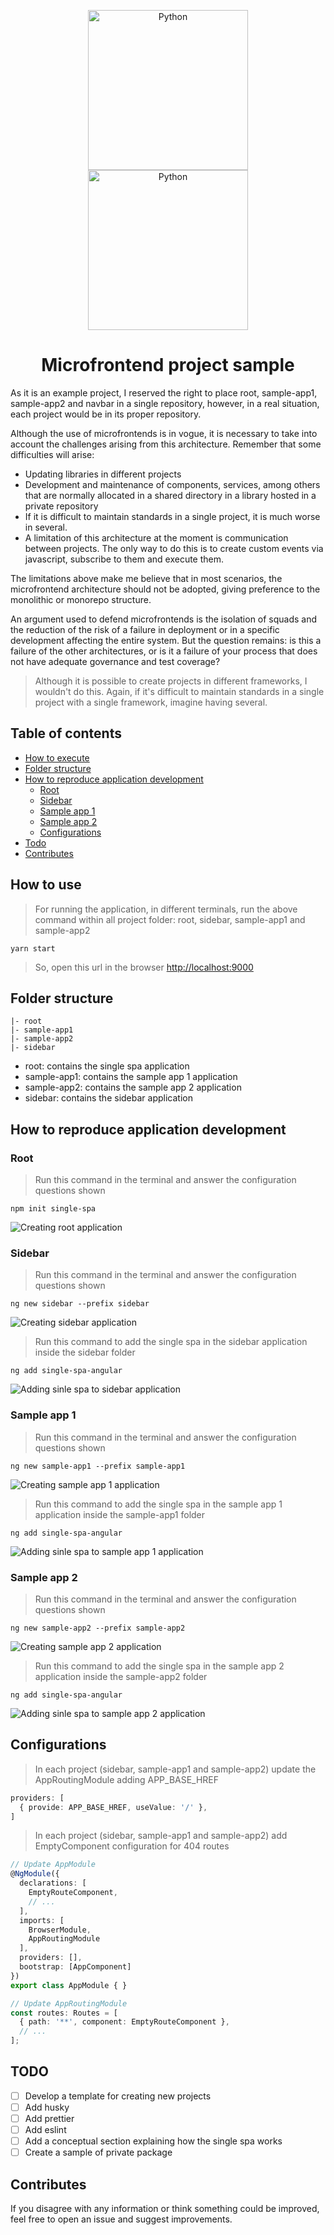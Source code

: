 <p align="center">
  <img src="assets/angular-logo.png" alt="Python" style="height: 256px"/>
  <img src="assets/single-spa-mark-magenta.svg" alt="Python" style="height: 256px"/>
</p>

<h1 align="center">Microfrontend project sample</h1>

<p>As it is an example project, I reserved the right to place root, sample-app1, sample-app2 and navbar in a single repository, however, in a real situation, each project would be in its proper repository.</p>

<p>Although the use of microfrontends is in vogue, it is necessary to take into account the challenges arising from this architecture. Remember that some difficulties will arise:</p>

- Updating libraries in different projects
- Development and maintenance of components, services, among others that are normally allocated in a shared directory in a library hosted in a private repository
- If it is difficult to maintain standards in a single project, it is much worse in several.
- A limitation of this architecture at the moment is communication between projects. The only way to do this is to create custom events via javascript, subscribe to them and execute them.

<p>The limitations above make me believe that in most scenarios, the microfrontend architecture should not be adopted, giving preference to the monolithic or monorepo structure.</p>

<p>An argument used to defend microfrontends is the isolation of squads and the reduction of the risk of a failure in deployment or in a specific development affecting the entire system. But the question remains: is this a failure of the other architectures, or is it a failure of your process that does not have adequate governance and test coverage?</p>

> Although it is possible to create projects in different frameworks, I wouldn't do this. Again, if it's difficult to maintain standards in a single project with a single framework, imagine having several.

> 

## Table of contents

- [How to execute](#how-to-execute)
- [Folder structure](#folder-structure)
- [How to reproduce application development](#how-to-reproduce-application-development)
    - [Root](#root)
    - [Sidebar](#sidebar)
    - [Sample app 1](#sample-app-1)
    - [Sample app 2](#sample-app-2)
    - [Configurations](#configurations)
- [Todo](#todo)
- [Contributes](#contributes)

## How to use

> For running the application, in different terminals, run the above command within all project folder: root, sidebar, sample-app1 and sample-app2
```shell
yarn start
```

> So, open this url in the browser [http://localhost:9000](http://localhost:9000)
## Folder structure
```
|- root
|- sample-app1
|- sample-app2
|- sidebar
```

- root: contains the single spa application
- sample-app1: contains the sample app 1 application
- sample-app2: contains the sample app 2 application
- sidebar: contains the sidebar application

## How to reproduce application development

### Root

> Run this command in the terminal and answer the configuration questions shown
```shell
npm init single-spa
```
<img src="assets/creating-root-application.png" alt="Creating root application"/>

### Sidebar

> Run this command in the terminal and answer the configuration questions shown
```shell
ng new sidebar --prefix sidebar
```
<img src="assets/creating-sidebar-application.png" alt="Creating sidebar application"/>

<br />

> Run this command to add the single spa in the sidebar application inside the sidebar folder
```shell
ng add single-spa-angular
```
<img src="assets/adding-single-spa-sidebar.png" alt="Adding sinle spa to sidebar application"/>

### Sample app 1
> Run this command in the terminal and answer the configuration questions shown
```shell
ng new sample-app1 --prefix sample-app1
```
<img src="assets/creating-sample-app1-application.png" alt="Creating sample app 1 application"/>

<br />

> Run this command to add the single spa in the sample app 1 application inside the sample-app1 folder
```shell
ng add single-spa-angular
```
<img src="assets/adding-single-spa-sample-app1.png" alt="Adding sinle spa to sample app 1 application"/>

### Sample app 2
> Run this command in the terminal and answer the configuration questions shown
```shell
ng new sample-app2 --prefix sample-app2
```
<img src="assets/creating-sample-app2-application.png" alt="Creating sample app 2 application"/>

<br />

> Run this command to add the single spa in the sample app 2 application inside the sample-app2 folder
```shell
ng add single-spa-angular
```
<img src="assets/adding-single-spa-sample-app2.png" alt="Adding sinle spa to sample app 2 application"/>

## Configurations

> In each project (sidebar, sample-app1 and sample-app2) update the AppRoutingModule adding APP_BASE_HREF

```typescript
providers: [
  { provide: APP_BASE_HREF, useValue: '/' },
]
```

> In each project (sidebar, sample-app1 and sample-app2) add EmptyComponent configuration for 404 routes

```typescript
// Update AppModule
@NgModule({
  declarations: [
    EmptyRouteComponent,
    // ...
  ],
  imports: [
    BrowserModule,
    AppRoutingModule
  ],
  providers: [],
  bootstrap: [AppComponent]
})
export class AppModule { }
```

```typescript
// Update AppRoutingModule
const routes: Routes = [
  { path: '**', component: EmptyRouteComponent },
  // ...
];
```

## TODO

- [ ] Develop a template for creating new projects
- [ ] Add husky
- [ ] Add prettier
- [ ] Add eslint
- [ ] Add a conceptual section explaining how the single spa works
- [ ] Create a sample of private package

## Contributes
If you disagree with any information or think something could be improved, feel free to open an issue and suggest improvements.
